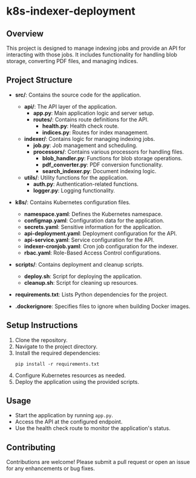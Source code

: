 # k8s-indexer-deployment

## Overview
This project is designed to manage indexing jobs and provide an API for interacting with those jobs. It includes functionality for handling blob storage, converting PDF files, and managing indices.

## Project Structure
- **src/**: Contains the source code for the application.
  - **api/**: The API layer of the application.
    - **app.py**: Main application logic and server setup.
    - **routes/**: Contains route definitions for the API.
      - **health.py**: Health check route.
      - **indices.py**: Routes for index management.
  - **indexer/**: Contains logic for managing indexing jobs.
    - **job.py**: Job management and scheduling.
    - **processors/**: Contains various processors for handling files.
      - **blob_handler.py**: Functions for blob storage operations.
      - **pdf_converter.py**: PDF conversion functionality.
      - **search_indexer.py**: Document indexing logic.
  - **utils/**: Utility functions for the application.
    - **auth.py**: Authentication-related functions.
    - **logger.py**: Logging functionality.

- **k8s/**: Contains Kubernetes configuration files.
  - **namespace.yaml**: Defines the Kubernetes namespace.
  - **configmap.yaml**: Configuration data for the application.
  - **secrets.yaml**: Sensitive information for the application.
  - **api-deployment.yaml**: Deployment configuration for the API.
  - **api-service.yaml**: Service configuration for the API.
  - **indexer-cronjob.yaml**: Cron job configuration for the indexer.
  - **rbac.yaml**: Role-Based Access Control configurations.

- **scripts/**: Contains deployment and cleanup scripts.
  - **deploy.sh**: Script for deploying the application.
  - **cleanup.sh**: Script for cleaning up resources.

- **requirements.txt**: Lists Python dependencies for the project.

- **.dockerignore**: Specifies files to ignore when building Docker images.

## Setup Instructions
1. Clone the repository.
2. Navigate to the project directory.
3. Install the required dependencies:
   ```
   pip install -r requirements.txt
   ```
4. Configure Kubernetes resources as needed.
5. Deploy the application using the provided scripts.

## Usage
- Start the application by running `app.py`.
- Access the API at the configured endpoint.
- Use the health check route to monitor the application's status.

## Contributing
Contributions are welcome! Please submit a pull request or open an issue for any enhancements or bug fixes.